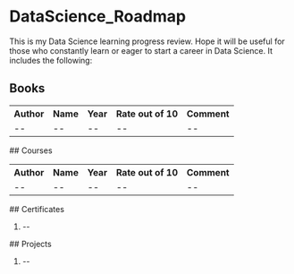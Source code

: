 # DataScience_Roadmap
This is my Data Science learning progress review. Hope it will be useful for those who constantly learn or eager to start a career in Data Science. It includes the following:

## Books
<table>
    <tr>
        <th>Author</th>
        <th>Name</th>
        <th>Year</th>
        <th>Rate out of 10</th>
        <th>Comment</th>
    </tr>
    <tr>
        <td>--</td>
        <td>--</td>
        <td>--</td>
        <td>--</td>
        <td>--</td>
    </tr>
</table>
## Courses
<table>
    <tr>
        <th>Author</th>
        <th>Name</th>
        <th>Year</th>
        <th>Rate out of 10</th>
        <th>Comment</th>
    </tr>
    <tr>
        <td>--</td>
        <td>--</td>
        <td>--</td>
        <td>--</td>
        <td>--</td>
    </tr>
</table>
## Certificates
<ol>
    <li>--</li>
</ol>
## Projects
<ol>
    <li>--</li>
</ol>
